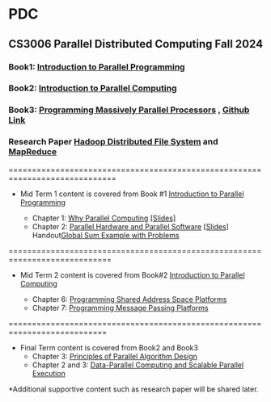 # PDC
## CS3006 Parallel Distributed Computing Fall 2024 
### Book1: [Introduction to Parallel Programming](https://drive.google.com/file/d/1oORDxGFHtjrEZf2WGwOVojIdOgHCHFTh/view?usp=drive_link)
### Book2: [Introduction to Parallel Computing](https://drive.google.com/file/d/1ybGnkYERFBUm4Y9JMdylhtkvMNiLHuet/view?usp=drive_link)
### Book3: [Programming Massively Parallel Processors](https://drive.google.com/file/d/12SzH6hHheEy6ZoqSIZ92Qw0UHoGW4RlW/view?usp=drive_link) ,    [Github Link](https://github.com/cuda-mode/lectures/tree/main)
### Research Paper [Hadoop Distributed File System](https://drive.google.com/file/d/1UZx_fnemHK0sjOpePcXM3X-rtXJ9N98H/view?usp=drive_link) and [MapReduce](https://drive.google.com/file/d/1G994IeOsf3ArgVJs1Vi9TVEY5Fnt9VK1/view?usp=drive_link)
=============================================================================
  * Mid Term 1 content is covered from Book #1 [Introduction to Parallel Programming](https://www.elsevier.com/books-and-journals/book-companion/9780128046050)
     
    - Chapter 1: [Why Parallel Computing](https://elsevier.widen.net/content/cgswd4imok/original/CompanionAsset_9780128046050_LS_Chapter01.ppt?u=m5xwsu&download=true) [[Slides]](https://drive.google.com/file/d/1KDm4DCpI9dnp49k6NGhQmd9DdiCh3EGS/view?usp=sharing)
    - Chapter 2: [Parallel Hardware and Parallel Software](https://elsevier.widen.net/content/cfs7qk9ber/original/CompanionAsset_9780128046050_LS_Chapter02.ppt?u=m5xwsu&download=true) [[Slides]](https://drive.google.com/file/d/1gYmMwBfv_lvTX3Bl4jU--VxA3TEyZPip/view?usp=sharing)
Handout[Global Sum Example with Problems](https://drive.google.com/file/d/1ODlBHPzWLA_7tuuLKeQtPxpr99cyY9un/view?usp=sharing)

============================================================================

  * Mid Term 2 content is covered from Book#2 [Introduction to Parallel Computing](https://www.cs.purdue.edu/homes/ayg/book/Slides/) 
    
    - Chapter 6: [Programming Shared Address Space Platforms ](https://www.cs.purdue.edu/homes/ayg/book/Slides/chap6_slides.pdf)
    - Chapter 7: [Programming Message Passing Platforms](https://www.cs.purdue.edu/homes/ayg/book/Slides/chap7_slides.pdf)
 
===========================================================================
  * Final Term content is covered from  Book2 and Book3 
    - Chapter 3: [Principles of Parallel Algorithm Design](https://www.cs.purdue.edu/homes/ayg/book/Slides/chap3_slides.pdf)
    - Chapter 2 and 3: [Data-Parallel Computing and Scalable Parallel Execution](https://drive.google.com/file/d/1F4Ly29GF7s2NApGtwVQxFMkYKfHyscnu/view?usp=drive_link) 

*Additional supportive content such as research paper will be shared later.
